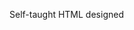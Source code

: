 Self-taught HTML designed
              
 
 
 
      
 
 
                                                                                                                     